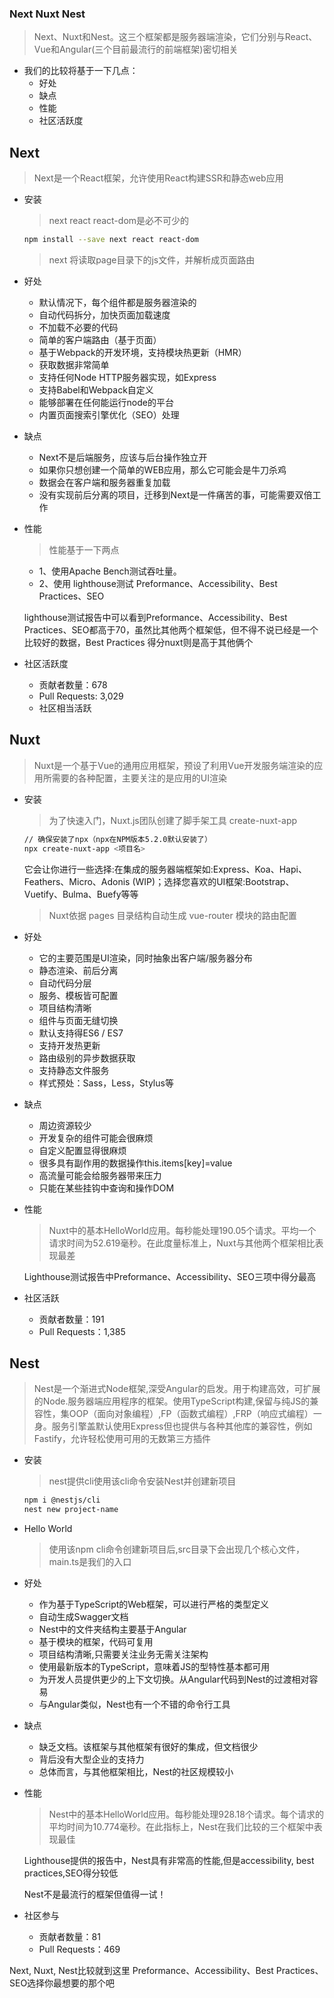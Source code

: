### Next Nuxt Nest

> Next、Nuxt和Nest。这三个框架都是服务器端渲染，它们分别与React、Vue和Angular(三个目前最流行的前端框架)密切相关

- 我们的比较将基于一下几点：
  - 好处
  - 缺点
  - 性能
  - 社区活跃度

## Next

> Next是一个React框架，允许使用React构建SSR和静态web应用

- 安装

  > next react react-dom是必不可少的

  ```bash
  npm install --save next react react-dom
  ```
  
  > next 将读取page目录下的js文件，并解析成页面路由
  
- 好处

  - 默认情况下，每个组件都是服务器渲染的
  - 自动代码拆分，加快页面加载速度
  - 不加载不必要的代码
  - 简单的客户端路由（基于页面）
  - 基于Webpack的开发环境，支持模块热更新（HMR）
  - 获取数据非常简单
  - 支持任何Node HTTP服务器实现，如Express
  - 支持Babel和Webpack自定义
  - 能够部署在任何能运行node的平台
  - 内置页面搜索引擎优化（SEO）处理

- 缺点

  - Next不是后端服务，应该与后台操作独立开
  - 如果你只想创建一个简单的WEB应用，那么它可能会是牛刀杀鸡
  - 数据会在客户端和服务器重复加载
  - 没有实现前后分离的项目，迁移到Next是一件痛苦的事，可能需要双倍工作

- 性能

  > 性能基于一下两点

  - 1、使用Apache Bench测试吞吐量。
  - 2、使用 lighthouse测试 Preformance、Accessibility、Best Practices、SEO

  lighthouse测试报告中可以看到Preformance、Accessibility、Best Practices、SEO都高于70，虽然比其他两个框架低，但不得不说已经是一个比较好的数据，Best Practices 得分nuxt则是高于其他俩个

- 社区活跃度

  - 贡献者数量：678
  - Pull Requests: 3,029
  - 社区相当活跃

## Nuxt

> Nuxt是一个基于Vue的通用应用框架，预设了利用Vue开发服务端渲染的应用所需要的各种配置，主要关注的是应用的UI渲染

- 安装

  > 为了快速入门，Nuxt.js团队创建了脚手架工具 create-nuxt-app

  ```bash
  // 确保安装了npx（npx在NPM版本5.2.0默认安装了）
  npx create-nuxt-app <项目名>
  ```
  
  它会让你进行一些选择:在集成的服务器端框架如:Express、Koa、Hapi、Feathers、Micro、Adonis (WIP)；选择您喜欢的UI框架:Bootstrap、Vuetify、Bulma、Buefy等等
  
  > Nuxt依据 pages 目录结构自动生成 vue-router 模块的路由配置
  
- 好处

  - 它的主要范围是UI渲染，同时抽象出客户端/服务器分布
  - 静态渲染、前后分离
  - 自动代码分层
  - 服务、模板皆可配置
  - 项目结构清晰
  - 组件与页面无缝切换
  - 默认支持得ES6 / ES7
  - 支持开发热更新
  - 路由级别的异步数据获取
  - 支持静态文件服务
  - 样式预处：Sass，Less，Stylus等

- 缺点

  - 周边资源较少
  - 开发复杂的组件可能会很麻烦
  - 自定义配置显得很麻烦
  - 很多具有副作用的数据操作this.items[key]=value
  - 高流量可能会给服务器带来压力
  - 只能在某些挂钩中查询和操作DOM

- 性能

  > Nuxt中的基本HelloWorld应用。每秒能处理190.05个请求。平均一个请求时间为52.619毫秒。在此度量标准上，Nuxt与其他两个框架相比表现最差

  Lighthouse测试报告中Preformance、Accessibility、SEO三项中得分最高

- 社区活跃

  - 贡献者数量：191
  - Pull Requests：1,385

## Nest

> Nest是一个渐进式Node框架,深受Angular的启发。用于构建高效，可扩展的Node.服务器端应用程序的框架。使用TypeScript构建,保留与纯JS的兼容性，集OOP（面向对象编程）,FP（函数式编程）,FRP（响应式编程）一身。服务引擎盖默认使用Express但也提供与各种其他库的兼容性，例如Fastify，允许轻松使用可用的无数第三方插件

- 安装

  > nest提供cli使用该cli命令安装Nest并创建新项目

  ```bash
  npm i @nestjs/cli
  nest new project-name
  ```
  
- Hello World

  > 使用该npm cli命令创建新项目后,src目录下会出现几个核心文件，main.ts是我们的入口

- 好处

  - 作为基于TypeScript的Web框架，可以进行严格的类型定义
  - 自动生成Swagger文档
  - Nest中的文件夹结构主要基于Angular
  - 基于模块的框架，代码可复用
  - 项目结构清晰,只需要关注业务无需关注架构
  - 使用最新版本的TypeScript，意味着JS的型特性基本都可用
  - 为开发人员提供更少的上下文切换。从Angular代码到Nest的过渡相对容易
  - 与Angular类似，Nest也有一个不错的命令行工具

- 缺点

  - 缺乏文档。该框架与其他框架有很好的集成，但文档很少
  - 背后没有大型企业的支持力
  - 总体而言，与其他框架相比，Nest的社区规模较小

- 性能

  > Nest中的基本HelloWorld应用。每秒能处理928.18个请求。每个请求的平均时间为10.774毫秒。在此指标上，Nest在我们比较的三个框架中表现最佳

  Lighthouse提供的报告中，Nest具有非常高的性能,但是accessibility, best practices,SEO得分较低

  Nest不是最流行的框架但值得一试！

- 社区参与

  - 贡献者数量：81
  - Pull Requests：469

Next, Nuxt, Nest比较就到这里 Preformance、Accessibility、Best Practices、SEO选择你最想要的那个吧
